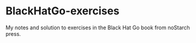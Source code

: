 # BlackHatGo-exercises
My notes and solution to exercises in the Black Hat Go book from noStarch press. 
